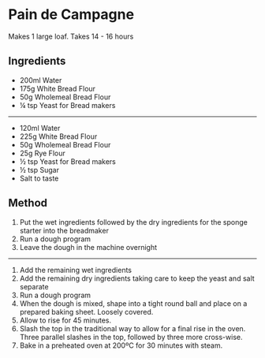 # Pain de Campagne

Makes 1 large loaf. Takes 14 - 16 hours

## Ingredients 

- 200ml Water
- 175g White Bread Flour
- 50g Wholemeal Bread Flour
- ¼ tsp Yeast for Bread makers

---

- 120ml Water
- 225g White Bread Flour
- 50g Wholemeal Bread Flour
- 25g Rye Flour
- ½ tsp Yeast for Bread makers
- ½ tsp Sugar
- Salt to taste

## Method

1. Put the wet ingredients followed by the dry ingredients for the sponge starter into the breadmaker
1. Run a dough program
1. Leave the dough in the machine overnight

---

1. Add the remaining wet ingredients
1. Add the remaining dry ingredients taking care to keep the yeast and salt separate
1. Run a dough program
1. When the dough is mixed, shape into a tight round ball and place on a prepared baking sheet. Loosely covered.
1. Allow to rise for 45 minutes.
1. Slash the top in the traditional way to allow for a final rise in the oven.  Three parallel slashes in the top, followed by three more cross-wise.
1. Bake in a preheated oven at 200ºC for 30 minutes with steam.
